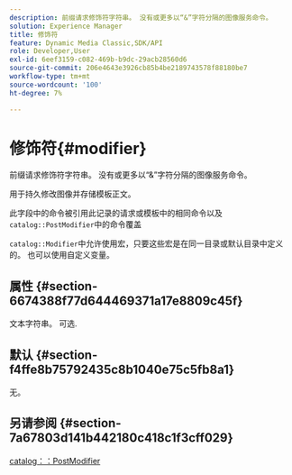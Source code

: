 ```yaml
---
description: 前缀请求修饰符字符串。 没有或更多以“&”字符分隔的图像服务命令。
solution: Experience Manager
title: 修饰符
feature: Dynamic Media Classic,SDK/API
role: Developer,User
exl-id: 6eef3159-c082-469b-b9dc-29acb28560d6
source-git-commit: 206e4643e3926cb85b4be2189743578f88180be7
workflow-type: tm+mt
source-wordcount: '100'
ht-degree: 7%

---
```


# 修饰符{#modifier}

前缀请求修饰符字符串。 没有或更多以“&amp;”字符分隔的图像服务命令。

用于持久修改图像并存储模板正文。

此字段中的命令被引用此记录的请求或模板中的相同命令以及`catalog::PostModifier`中的命令覆盖

`catalog::Modifier`中允许使用宏，只要这些宏是在同一目录或默认目录中定义的。 也可以使用自定义变量。

## 属性 {#section-6674388f77d644469371a17e8809c45f}

文本字符串。 可选.

## 默认 {#section-f4ffe8b75792435c8b1040e75c5fb8a1}

无。

## 另请参阅 {#section-7a67803d141b442180c418c1f3cff029}

[catalog：：PostModifier](../../../../../../is-api/image-catalog/image-serving-api-ref/c-image-catalog-reference/c-image-svg-data-reference/c-image-data-reference/r-postmodifier-cat.md#reference-4bc3738a812b4e7c8a180e27bfbd770b)

